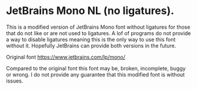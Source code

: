# JetBrains Mono NL (no ligatures).
This is a modified version of JetBrains Mono font without ligatures for those that do not like or are not used to ligatures. A lof of programs do not provide a way to disable ligatures meaning this is the only way to use this font without it. Hopefully JetBrains can provide both versions in the future.

Original font https://www.jetbrains.com/lp/mono/

Compared to the original font this font may be, broken, incomplete, buggy or wrong. I do not provide any guarantee that this modified font is without issues.
